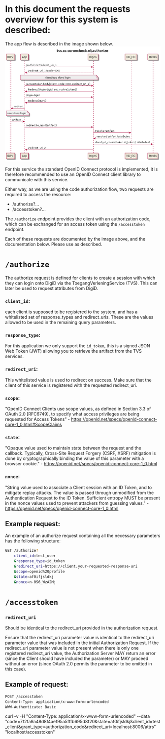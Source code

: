 # In this document the requests overview for this system is described:
The app flow is described in the image shown below.
![auth and accesstoken](out/tvs.cc.coroncheck.nl.png "Authorize and Accesstoken")

For this service the standard OpenID Connect protocol is implemented, it is therefore recommended to use an OpenID Connect client library to communicate with this service.

Either way, as we are using the code authorization flow, two requests are required to access the resource: 
- /authorize?...
- /accesstoken?...

The `/authorize` endpoint provides the client with an authorization code, which can be exchanged for an access token using the `/accesstoken` endpoint.

Each of these requests are documented by the image above, and the documentation below. Please use as described.

# `/authorize`
The authorize request is defined for clients to create a session with which they can login onto DigiD via the ToegangVerleningService (TVS). This can later be used to request attributes from DigiD.

### `client_id`:
each client is supposed to be registered to the system, and has a whitelisted set of response_types and redirect_uris. These are the values allowed to be used in the remaining query parameters.

### `response_type`:
For this application we only support the `id_token`, this is a signed JSON Web Token (JWT) allowing you to retrieve the artifact from the TVS services.

### `redirect_uri`:
This whitelisted value is used to redirect on success. Make sure that the client of this service is registered with the requested redirect_uri.

### `scope`:
"OpenID Connect Clients use scope values, as defined in Section 3.3 of OAuth 2.0 [RFC6749], to specify what access privileges are being requested for Access Tokens" - https://openid.net/specs/openid-connect-core-1_0.html#ScopeClaims

### `state`:
"Opaque value used to maintain state between the request and the callback. Typically, Cross-Site Request Forgery (CSRF, XSRF) mitigation is done by cryptographically binding the value of this parameter with a browser cookie." - https://openid.net/specs/openid-connect-core-1_0.html

### `nonce`:
"String value used to associate a Client session with an ID Token, and to mitigate replay attacks. The value is passed through unmodified from the Authentication Request to the ID Token. Sufficient entropy MUST be present in the nonce values used to prevent attackers from guessing values." - https://openid.net/specs/openid-connect-core-1_0.html

## Example request:
An example of an authorize request containing all the necessary parameters has the following structure:
```bash
GET /authorize?
    client_id=test_user
    &response_type=id_token
    &redirect_uri=https://client.your-requested-response-uri
    &scope=openid%20profile
    &state=af0ifjsldkj
    &nonce=n-0S6_WzA2Mj
```

# `/accesstoken`


### `redirect_uri`
Should be identical to the redirect_uri provided in the authorization request.

Ensure that the redirect_uri parameter value is identical to the redirect_uri parameter value that was included in the initial Authorization Request. If the redirect_uri parameter value is not present when there is only one registered redirect_uri value, the Authorization Server MAY return an error (since the Client should have included the parameter) or MAY proceed without an error (since OAuth 2.0 permits the parameter to be omitted in this case).


## Example of request:
```bash
POST /accesstoken
Content-Type: application/x-www-form-urlencoded
WWW-Authenticate: Basic
```

curl -v -H "Content-Type: application/x-www-form-urlencoded" --data "code=7f2fa9a48d8f4aef95a5fffb695d8f20&state=af0ifjsldkj&client_id=test_client&grant_type=authorization_code&redirect_uri=localhost:8006/attrs" "localhost/accesstoken"